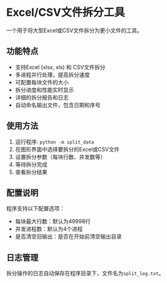 # Excel/CSV文件拆分工具

一个用于将大型Excel或CSV文件拆分为更小文件的工具。

## 功能特点

- 支持Excel (xlsx, xls) 和 CSV文件拆分
- 多进程并行处理，提高拆分速度
- 可配置每块文件的大小
- 拆分进度和性能实时显示
- 详细的拆分报告和日志
- 自动命名输出文件，包含日期和序号

## 使用方法

1. 运行程序: `python -m split_data`
2. 在图形界面中选择要拆分的Excel或CSV文件
3. 设置拆分参数（每块行数、并发数等）
4. 等待拆分完成
5. 查看拆分结果

## 配置说明

程序支持以下配置选项：

- 每块最大行数：默认为49998行
- 并发进程数：默认为4个进程
- 是否清空旧输出：是否在开始前清空输出目录

## 日志管理

拆分操作的日志自动保存在程序目录下，文件名为`split_log.txt`。 